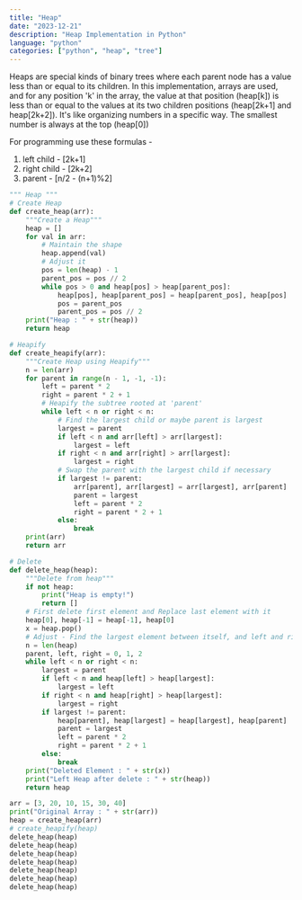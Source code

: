 ```yaml
---
title: "Heap"
date: "2023-12-21"
description: "Heap Implementation in Python"
language: "python"
categories: ["python", "heap", "tree"]
---
```


Heaps are special kinds of binary trees where each parent node has a value less than or equal to its children. In this implementation, arrays are used, and for any position 'k' in the array, the value at that position (heap[k]) is less than or equal to the values at its two children positions (heap[2k+1] and heap[2k+2]). It's like organizing numbers in a specific way. The smallest number is always at the top (heap[0])

For programming use these formulas -

1. left child - [2k+1]
2. right child - [2k+2]
3. parent - [n/2 - (n+1)%2]

```python
""" Heap """
# Create Heap
def create_heap(arr):
    """Create a Heap"""
    heap = []
    for val in arr:
        # Maintain the shape
        heap.append(val)
        # Adjust it
        pos = len(heap) - 1
        parent_pos = pos // 2
        while pos > 0 and heap[pos] > heap[parent_pos]:
            heap[pos], heap[parent_pos] = heap[parent_pos], heap[pos]
            pos = parent_pos
            parent_pos = pos // 2
    print("Heap : " + str(heap))
    return heap

# Heapify
def create_heapify(arr):
    """Create Heap using Heapify"""
    n = len(arr)
    for parent in range(n - 1, -1, -1):
        left = parent * 2
        right = parent * 2 + 1
        # Heapify the subtree rooted at 'parent'
        while left < n or right < n:
            # Find the largest child or maybe parent is largest
            largest = parent
            if left < n and arr[left] > arr[largest]:
                largest = left
            if right < n and arr[right] > arr[largest]:
                largest = right
            # Swap the parent with the largest child if necessary
            if largest != parent:
                arr[parent], arr[largest] = arr[largest], arr[parent]
                parent = largest
                left = parent * 2
                right = parent * 2 + 1
            else:
                break
    print(arr)
    return arr

# Delete
def delete_heap(heap):
    """Delete from heap"""
    if not heap:
        print("Heap is empty!")
        return []
    # First delete first element and Replace last element with it
    heap[0], heap[-1] = heap[-1], heap[0]
    x = heap.pop()
    # Adjust - Find the largest element between itself, and left and right child
    n = len(heap)
    parent, left, right = 0, 1, 2
    while left < n or right < n:
        largest = parent
        if left < n and heap[left] > heap[largest]:
            largest = left
        if right < n and heap[right] > heap[largest]:
            largest = right
        if largest != parent:
            heap[parent], heap[largest] = heap[largest], heap[parent]
            parent = largest
            left = parent * 2
            right = parent * 2 + 1
        else:
            break
    print("Deleted Element : " + str(x))
    print("Left Heap after delete : " + str(heap))
    return heap

arr = [3, 20, 10, 15, 30, 40]
print("Original Array : " + str(arr))
heap = create_heap(arr)
# create_heapify(heap)
delete_heap(heap)
delete_heap(heap)
delete_heap(heap)
delete_heap(heap)
delete_heap(heap)
delete_heap(heap)
delete_heap(heap)

```
